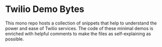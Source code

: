# Twilio Demo Bytes

This mono repo hosts a collection of snippets that help to understand the power and ease of Twilio services. The code of these minimal demos is enriched with helpful comments to make the files as self-explaining as possible.